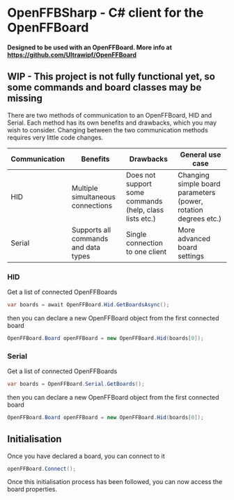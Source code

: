 # OpenFFBSharp - C# client for the OpenFFBoard

#### Designed to be used with an OpenFFBoard. More info at https://github.com/Ultrawipf/OpenFFBoard

## WIP - This project is not fully functional yet, so some commands and board classes may be missing

There are two methods of communication to an OpenFFBoard, HID and Serial. Each method has its own benefits and drawbacks, which you may wish to consider. Changing between the two communication methods requires very little code changes.

| Communication | Benefits | Drawbacks | General use case |
| ------------- | -------- | --------- | ---------------- |
| HID | Multiple simultaneous connections | Does not support some commands (help, class lists etc.) | Changing simple board parameters (power, rotation degrees etc.) |
| Serial | Supports all commands and data types | Single connection to one client | More advanced board settings |

### HID
Get a list of connected OpenFFBoards
```C#
var boards = await OpenFFBoard.Hid.GetBoardsAsync();
```
then you can declare a new OpenFFBoard object from the first connected board
```C#
OpenFFBoard.Board openFFBoard = new OpenFFBoard.Hid(boards[0]);
```

### Serial
Get a list of connected OpenFFBoards
```C#
var boards = OpenFFBoard.Serial.GetBoards();
```
then you can declare a new OpenFFBoard object from the first connected board
```C#
OpenFFBoard.Board openFFBoard = new OpenFFBoard.Hid(boards[0]);
```

## Initialisation

Once you have declared a board, you can connect to it
```C#
openFFBoard.Connect();
```

Once this initialisation process has been followed, you can now access the board properties.

